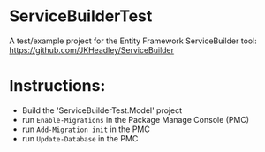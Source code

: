 # ServiceBuilderTest
A test/example project for the Entity Framework ServiceBuilder tool: https://github.com/JKHeadley/ServiceBuilder

# Instructions:
- Build the 'ServiceBuilderTest.Model' project
- run `Enable-Migrations` in the Package Manage Console (PMC)
- run `Add-Migration init` in the PMC
- run `Update-Database` in the PMC
